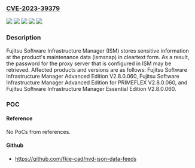 ### [CVE-2023-39379](https://cve.mitre.org/cgi-bin/cvename.cgi?name=CVE-2023-39379)
![](https://img.shields.io/static/v1?label=Product&message=Fujitsu%20Software%20Infrastructure%20Manager%20Advanced%20Edition%20for%20PRIMEFLEX&color=blue)
![](https://img.shields.io/static/v1?label=Product&message=Fujitsu%20Software%20Infrastructure%20Manager%20Advanced%20Edition&color=blue)
![](https://img.shields.io/static/v1?label=Product&message=Fujitsu%20Software%20Infrastructure%20Manager%20Essential%20Edition&color=blue)
![](https://img.shields.io/static/v1?label=Version&message=V2.8.0.060%20&color=brightgreen)
![](https://img.shields.io/static/v1?label=Vulnerability&message=Cleartext%20storage%20of%20sensitive%20information&color=brightgreen)

### Description

Fujitsu Software Infrastructure Manager (ISM) stores sensitive information at the product's maintenance data (ismsnap) in cleartext form. As a result, the password for the proxy server that is configured in ISM may be retrieved. Affected products and versions are as follows: Fujitsu Software Infrastructure Manager Advanced Edition V2.8.0.060, Fujitsu Software Infrastructure Manager Advanced Edition for PRIMEFLEX V2.8.0.060, and Fujitsu Software Infrastructure Manager Essential Edition V2.8.0.060.

### POC

#### Reference
No PoCs from references.

#### Github
- https://github.com/fkie-cad/nvd-json-data-feeds

